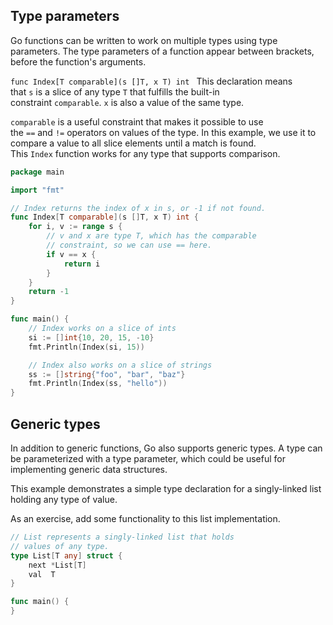 ## Type parameters

Go functions can be written to work on multiple types using type parameters. The type parameters of a function appear between brackets, before the function's arguments.

`func Index[T comparable](s []T, x T) int
`
This declaration means that `s` is a slice of any type `T` that fulfills the built-in constraint `comparable`. `x` is also a value of the same type.

`comparable` is a useful constraint that makes it possible to use the `==` and `!=` operators on values of the type. In this example, we use it to compare a value to all slice elements until a match is found. This `Index` function works for any type that supports comparison.

```go
package main

import "fmt"

// Index returns the index of x in s, or -1 if not found.
func Index[T comparable](s []T, x T) int {
	for i, v := range s {
		// v and x are type T, which has the comparable
		// constraint, so we can use == here.
		if v == x {
			return i
		}
	}
	return -1
}

func main() {
	// Index works on a slice of ints
	si := []int{10, 20, 15, -10}
	fmt.Println(Index(si, 15))

	// Index also works on a slice of strings
	ss := []string{"foo", "bar", "baz"}
	fmt.Println(Index(ss, "hello"))
}
```
## Generic types

In addition to generic functions, Go also supports generic types. A type can be parameterized with a type parameter, which could be useful for implementing generic data structures.

This example demonstrates a simple type declaration for a singly-linked list holding any type of value.

As an exercise, add some functionality to this list implementation.

```go
// List represents a singly-linked list that holds
// values of any type.
type List[T any] struct {
	next *List[T]
	val  T
}

func main() {
}
```